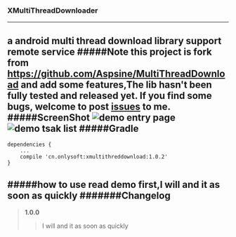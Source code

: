 ### XMultiThreadDownloader
------
a android multi thread download library support remote service
#####Note
this project is fork from <https://github.com/Aspsine/MultiThreadDownload> and add some features,The lib hasn't been fully tested and released yet. If you find some bugs, welcome to post [issues](https://github.com/onlysoft/XMultiThreadDownloader/issues) to me.
#####ScreenShot
![demo entry page](https://github.com/onlysoft/XMultiThreadDownloader/raw/master/art/screenshot01.png)
![demo tsak list](https://github.com/onlysoft/XMultiThreadDownloader/raw/master/art/screenshot02.png)
#####Gradle
----------
```
dependencies {
    ...
    compile 'cn.onlysoft:xmultithreddownload:1.0.2'
}
```
#####how to use
read demo first,I will and it as soon as quickly
#######Changelog
---------
> **1.0.0**
>>I will and it as soon as quickly
